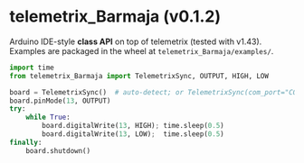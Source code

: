 
# telemetrix_Barmaja (v0.1.2)

Arduino IDE-style **class API** on top of telemetrix (tested with v1.43). Examples are packaged in the wheel at `telemetrix_Barmaja/examples/`.

```python
import time
from telemetrix_Barmaja import TelemetrixSync, OUTPUT, HIGH, LOW

board = TelemetrixSync()  # auto-detect; or TelemetrixSync(com_port="COM6")
board.pinMode(13, OUTPUT)
try:
    while True:
        board.digitalWrite(13, HIGH); time.sleep(0.5)
        board.digitalWrite(13, LOW);  time.sleep(0.5)
finally:
    board.shutdown()
```
